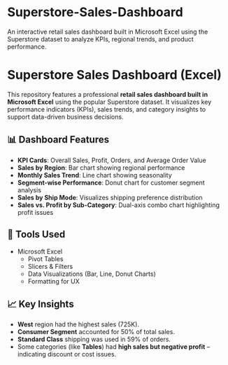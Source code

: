 # Superstore-Sales-Dashboard
An interactive retail sales dashboard built in Microsoft Excel using the Superstore dataset to analyze KPIs, regional trends, and product performance.
# Superstore Sales Dashboard (Excel)

This repository features a professional **retail sales dashboard built in Microsoft Excel** using the popular Superstore dataset. It visualizes key performance indicators (KPIs), sales trends, and category insights to support data-driven business decisions.


## 📊 Dashboard Features

- **KPI Cards**: Overall Sales, Profit, Orders, and Average Order Value
- **Sales by Region**: Bar chart showing regional performance
- **Monthly Sales Trend**: Line chart showing seasonality
- **Segment-wise Performance**: Donut chart for customer segment analysis
- **Sales by Ship Mode**: Visualizes shipping preference distribution
- **Sales vs. Profit by Sub-Category**: Dual-axis combo chart highlighting profit issues


## 📌 Tools Used

- Microsoft Excel
  - Pivot Tables
  - Slicers & Filters
  - Data Visualizations (Bar, Line, Donut Charts)
  - Formatting for UX


## 📈 Key Insights

- **West** region had the highest sales (725K).
- **Consumer Segment** accounted for 50% of total sales.
- **Standard Class** shipping was used in 59% of orders.
- Some categories (like **Tables**) had **high sales but negative profit** – indicating discount or cost issues.
